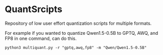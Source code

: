 # QuantSrcipts
Repository of low user effort quantization scripts for multiple formats.

For example if you wanted to quantize Qwen1.5-0.5B to GPTQ, AWQ, and FP8 in one command, can do this.
```
python3 multiquant.py -r "gptq,awq,fp8" -m "Qwen/Qwen1.5-0.5B"
```
